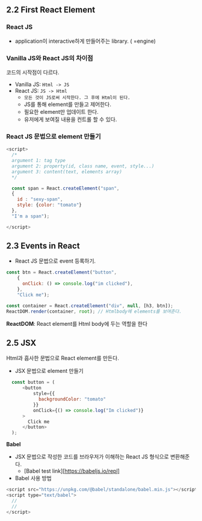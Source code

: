 ## 2.2 First React Element

### React JS

- application이 interactive하게 만들어주는 library. ( =engine)

### Vanilla JS와 React JS의 차이점

코드의 시작점이 다르다.

- Vanilla JS: `Html -> JS`
- React JS: `JS -> Html`
    - `모든 것이 JS로써 시작한다. 그 후에 Html이 된다.`
    - JS를 통해 element를 만들고 제어한다.
    - 필요한 element만 업데이트 한다.
    - 유저에게 보여질 내용을 컨트롤 할 수 있다.

### React JS 문법으로 element 만들기

```javascript
<script>
  /*
  argument 1: tag type
  argument 2: property(id, class name, event, style...)
  argument 3: content(text, elements array)
  */

  const span = React.createElement("span",
  {
    id : "sexy-span",
    style: {color: "tomato"}
  },
  "I'm a span");

</script>
```

## 2.3 Events in React

- React JS 문법으로 event 등록하기.

```javascript
const btn = React.createElement("button",
    {
      onClick: () => console.log("im clicked"),
    },
    "Click me");

const container = React.createElement("div", null, [h3, btn]);
ReactDOM.render(container, root); // Htmlbody에 elements를 보여준다.
```
**ReactDOM**: React element를 Html body에 두는 역할을 한다

  
## 2.5 JSX

Html과 흡사한 문법으로 React element를 만든다.

- JSX 문법으로 element 만들기
```javascript
  const button = (
      <button
          style={{
            backgroundColor: "tomato"
          }}
          onClick={() => console.log("Im clicked")}
      >
        Click me
      </button>
  );
```

**Babel**
- JSX 문법으로 작성한 코드를 브라우저가 이해하는 React JS 형식으로 변환해준다.
  - [Babel test link][https://babeljs.io/repl]
- Babel 사용 방법
```javascript
<script src="https://unpkg.com/@babel/standalone/babel.min.js"></script>
<script type="text/babel">
  //
  //
</script>
```